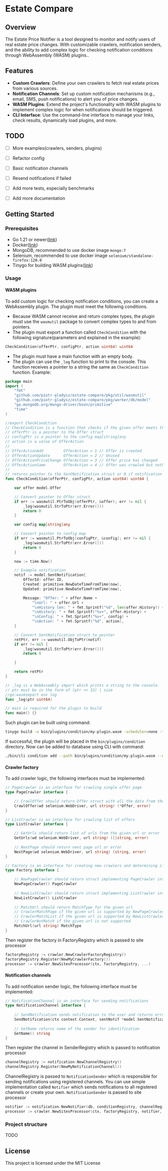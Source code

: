 # Estate Compare

## Overview
The Estate Price Notifier is a tool designed to monitor and notify users of real estate price changes. With customizable crawlers, notification senders, and the ability to add complex logic for checking notification conditions through WebAssembly (WASM) plugins..

## Features
- **Custom Crawlers**: Define your own crawlers to fetch real estate prices from various sources.
- **Notification Channels**: Set up custom notification mechanisms (e.g., email, SMS, push notifications) to alert you of price changes.
- **WASM Plugins**: Extend the project's functionality with WASM plugins to implement complex logic for when notifications should be triggered.
- **CLI Interface**: Use the command-line interface to manage your links, check results, dynamically load plugins, and more.

## TODO
- [ ] More examples(crawlers, senders, plugins)
- [ ] Refactor config
- [ ] Basic notification channels 
- [ ] Resend notifications if failed
- [ ] Add more tests, especially benchmarks
- [ ] Add more documentation


## Getting Started

### Prerequisites
- Go 1.21 or newer([link](https://golang.org/dl/))
- Docker([link](https://www.docker.com/products/docker-desktop))
- MongoDB, recommended to use docker image `mongo:7`
- Selenium, recommended to use docker image `selenium/standalone-firefox:120.0`
- Tinygo for building WASM plugins([link](https://tinygo.org/getting-started/))

### Usage


#### WASM plugins
To add custom logic for checking notification conditions, you can create a WebAssembly plugin.
The plugin must meet the following conditions.
- Because WASM cannot receive and return complex types, the plugin must use the `wasmutil` package to convert complex types to and from pointers.
- The plugin must export a function called `CheckCondition` with the following signature(parameters and explained in the example):
```go
CheckCondition(offerPtr, configPtr, action uint64) uint64
```
- The plugin must have a main function with an empty body.
- The plugin can use the `_log` function to print to the console. This function receives a pointer to a string the same as `CheckCondition` function.
Example:
```go
package main
import (
	"fmt"
	"github.com/piotr-gladysz/estate-compare/pkg/util/wasmutil"
	"github.com/piotr-gladysz/estate-compare/pkg/worker/db/model"
	"go.mongodb.org/mongo-driver/bson/primitive"
	"time"
)

//export CheckCondition
// CheckCondition is a function that checks if the given offer meets the conditions for sending a notification
// offerPtr is a pointer to the Offer struct
// configPtr is a pointer to the config map[string]any
// action is a value of OfferAction
//
// OfferActionAdd         OfferAction = 1 // Offer is created
// OfferActionUpdate      OfferAction = 2 // Unused
// OfferActionPriceChange OfferAction = 3 // Offer price has changed
// OfferActionSame        OfferAction = 4 // Offer was crawled but nothing has changed
//
// returns pointer to the SentNotification struct or 0 if notification should not be sent
func CheckCondition(offerPtr, configPtr, action uint64) uint64 {

	var offer model.Offer

	// Convert pointer to Offer struct
	if err := wasmutil.PtrToObj(offerPtr, &offer); err != nil {
		_log(wasmutil.StrToPtr(err.Error()))
		return 0
	}

	var config map[string]any

	// Convert pointer to config map
	if err := wasmutil.PtrToObj(configPtr, &config); err != nil {
		_log(wasmutil.StrToPtr(err.Error()))
		return 0
	}

	now := time.Now()

	// Example notification
	notif := model.SentNotification{
		OfferId: offer.ID,
		Created: primitive.NewDateTimeFromTime(now),
		Updated: primitive.NewDateTimeFromTime(now),

		Message: "Offer: " + offer.Name +
			"\nUrl: " + offer.Url +
			"\nHistory len: " + fmt.Sprintf("%d", len(offer.History)) +
			"\nHistory: " + fmt.Sprintf("%v+", offer.History) +
			"\nConfig: " + fmt.Sprintf("%v+", config) +
			"\nAction: " + fmt.Sprintf("%d", action),
	}

	// Convert SentNotification struct to pointer
	retPtr, err := wasmutil.ObjToPtr(notif)
	if err != nil {
		_log(wasmutil.StrToPtr(err.Error()))
		return 0

	}

	return retPtr
}

// _log is a WebAssembly import which prints a string to the console.
// ptr must be in the form of (ptr << 32) | size
//go:wasmimport env log
func _log(ptr uint64)

// main is required for the plugin to build
func main() {}

```
Such plugin can be built using command:
```bash
tinygo build -o bin/plugins/condition/my-plugin.wasm -scheduler=none -target=wasi ./plugin/condition/my-plugin/main.go
````

If successful, the plugin will be placed in the `bin/plugins/condition` directory. Now can be added to database using CLI with command:
```bash
./bin/cli condition add --path bin/plugins/condition/my-plugin.wasm --name my-plugin
```


#### Crawler factory
To add crawler logic, the following interfaces must be implemented:

```go
// PageCrawler is an interface for crawling single offer page
type PageCrawler interface {

	// CrawlOffer should return Offer struct with all the data from the given url or error
	CrawlOffer(wd selenium.WebDriver, url string) (*Offer, error)
}

// ListCrawler is an interface for crawling list of offers
type ListCrawler interface {

	// GetUrls should return list of urls from the given url or error
	GetUrls(wd selenium.WebDriver, url string) ([]string, error)
	
	// NextPage should return next page url or error
	NextPage(wd selenium.WebDriver, url string) (string, error)
}

// Factory is an interface for creating new crawlers and determining if the given url is supported
type Factory interface {

	// NewPageCrawler should return struct implementing PageCrawler interface
	NewPageCrawler() PageCrawler
	
	// NewListCrawler should return struct implementing ListCrawler interface
	NewListCrawler() ListCrawler
	
	// MatchUrl should return MatchType for the given url
	// CrawlerMatchPage if the given url is supported by NewPageCrawler
	// CrawlerMatchList if the given url is supported by NewListCrawler
	// CrawlerNotMatch if the given url is not supported
	MatchUrl(url string) MatchType
}
```
Then register the factory in FactoryRegistry which is passed to site processor

```go
factoryRegistry := crawler.NewCrawlerFactoryRegistry()
factoryRegistry.Register(NewMyCrawlerFactory())
processor := crawler.NewSitesProcessor(ctx, factoryRegistry, ...)
```
#### Notification channels
To add notification sender logic, the following interface must be implemented:

```go
// NotificationChannel is an interface for sending notifications
type NotificationChannel interface {
	
    // SendNotification sends notification to the user and returns error if any
    SendNotification(ctx context.Context, sentNotif *model.SentNotification, offer *model.Offer) error
    
    // GetName returns name of the sender for identification
    GetName() string
}
```
Then register the channel in SenderRegistry which is passed to notification processor

```go
channelRegistry := notification.NewChannelRegistry()
channelRegistry.Register(NewMyNotificationChannel())
```

ChannelRegistry is passed to `NotificationSender` which is responsible for sending notifications using registered channels.
You can use simple implementation called `Notifier` which sends notifications to all registered channels or create your own.
`NotificationSender` is passed to site processor

```go
notifier := notification.NewNotifier(db, conditionRegistry, channelRegistry)
processor := crawler.NewSitesProcessor(ctx, factoryRegistry, notifier, ...)

```



### Project structure
TODO

## License
This project is licensed under the MIT License